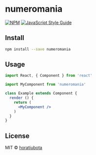 # numeromania

> 

[![NPM](https://img.shields.io/npm/v/numeromania.svg)](https://www.npmjs.com/package/numeromania) [![JavaScript Style Guide](https://img.shields.io/badge/code_style-standard-brightgreen.svg)](https://standardjs.com)

## Install

```bash
npm install --save numeromania
```

## Usage

```jsx
import React, { Component } from 'react'

import MyComponent from 'numeromania'

class Example extends Component {
  render () {
    return (
      <MyComponent />
    )
  }
}
```

## License

MIT © [horatiubota](https://github.com/horatiubota)
